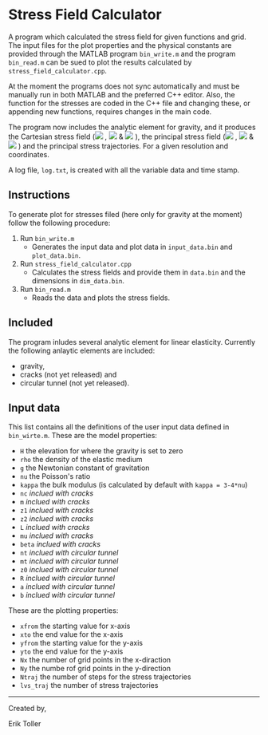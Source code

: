 # Stress Field Calculator
A program which calculated the stress field for given functions and grid. The input files for the plot properties and the physical constants are provided through the MATLAB program `bin_write.m` and the program `bin_read.m` can be sued to plot the results calculated by `stress_field_calculator.cpp`.

At the moment the programs does not sync automatically and must be manually run in both MATLAB and the preferred C++ editor. Also, the function for the stresses are coded in the C++ file and changing these, or appending new functions, requires changes in the main code. 

The program now includes the analytic element for gravity, and it produces the Cartesian stress field (<img src="https://latex.codecogs.com/gif.latex?\sigma_{11}"/> , <img src="https://latex.codecogs.com/gif.latex?\sigma_{22}"/>  & <img src="https://latex.codecogs.com/gif.latex?\sigma_{12}"/> ), the principal stress field (<img src="https://latex.codecogs.com/gif.latex?\sigma_{1}"/> , <img src="https://latex.codecogs.com/gif.latex?\sigma_{2}"/>  & <img src="https://latex.codecogs.com/gif.latex?\theta_{p}"/> ) and the principal stress trajectories. For a given resolution and coordinates.

A log file, `log.txt`, is created with all the variable data and time stamp.

## Instructions
To generate plot for stresses filed (here only for gravity at the moment) follow the following procedure:
1. Run `bin_write.m`
   - Generates the input data and plot data in `input_data.bin` and `plot_data.bin`.
2. Run `stress_field_calculator.cpp`
   - Calculates the stress fields and provide them in `data.bin` and the dimensions in `dim_data.bin`.
3. Run `bin_read.m`
   - Reads the data and plots the stress fields.
   
## Included
The program inludes several analytic element for linear elasticity. Currently the following anlaytic elements are included:
- gravity,
- cracks (not yet released) and
- circular tunnel (not yet released).

## Input data
This list contains all the definitions of the user input data defined in `bin_wirte.m`. These are the model properties:
- `H` the elevation for where the gravity is set to zero
- `rho` the density of the elastic medium
- `g` the Newtonian constant of gravitation
- `nu` the Poisson's ratio
- `kappa` the bulk modulus (is calculated by default with `kappa = 3-4*nu`)
- `nc` *inclued with cracks*
- `m` *inclued with cracks*
- `z1` *inclued with cracks*
- `z2` *inclued with cracks*
- `L` *inclued with cracks*
- `mu` *inclued with cracks*
- `beta` *inclued with cracks*
- `nt` *inclued with circular tunnel*
- `mt` *inclued with circular tunnel*
- `z0` *inclued with circular tunnel*
- `R` *inclued with circular tunnel*
- `a` *inclued with circular tunnel*
- `b` *inclued with circular tunnel*

These are the plotting properties:
- `xfrom` the starting value for x-axis
- `xto` the end value for the x-axis
- `yfrom` the starting value for the y-axis
- `yto` the end value for the y-axis
- `Nx` the number of grid points in the x-diraction
- `Ny` the numbe rof grid points in the y-direction
- `Ntraj` the number of steps for the stress trajectories
- `lvs_traj` the number of stress trajectories

__________________________________________________________________________________________
Created by,

Erik Toller
